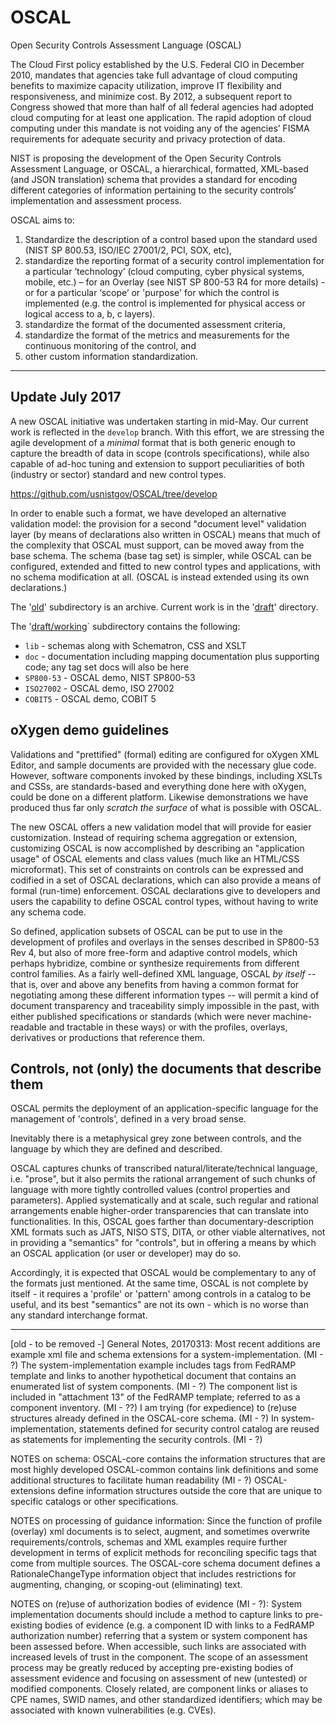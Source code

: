 # OSCAL
Open Security Controls Assessment Language (OSCAL) 

The Cloud First policy established by the U.S. Federal CIO in December 2010, mandates that agencies take full advantage of cloud computing benefits to maximize capacity utilization, improve IT flexibility and responsiveness, and minimize cost. By 2012, a subsequent report to Congress showed that more than half of all federal agencies had adopted cloud computing for at least one application. The rapid adoption of cloud computing under this mandate is not voiding any of the agencies’ FISMA requirements for adequate security and privacy protection of data. 

NIST is proposing the development of the Open Security Controls Assessment Language, or OSCAL, a hierarchical, formatted, XML-based (and JSON translation) schema that provides a standard for encoding different categories of information pertaining to the security controls’ implementation and assessment process.  

OSCAL aims to:
1.	Standardize the description of a control based upon the standard used (NIST SP 800.53, ISO/IEC 27001/2, PCI, SOX, etc), 
2.	standardize the reporting format of a security control implementation for a particular ‘technology’ (cloud computing, cyber physical systems, mobile, etc.) – for an Overlay (see NIST SP 800-53 R4 for more details) -  or for a particular ‘scope’ or 'purpose' for which the control is implemented (e.g. the control is implemented for physical access or logical access to a, b, c layers). 
3.	standardize the format of the documented assessment criteria, 
4.	standardize the format of the metrics and measurements for the continuous monitoring of the control, and 
5.	other custom information standardization.

--------------

## Update July 2017

A new OSCAL initiative was undertaken starting in mid-May. Our current work is reflected in the `develop` branch. With this effort, we are stressing the agile development of a *minimal* format that is both generic enough to capture the breadth of data in scope (controls specifications), while also capable of ad-hoc tuning and extension to support peculiarities of both (industry or sector) standard and new control types.

https://github.com/usnistgov/OSCAL/tree/develop

In order to enable such a format, we have developed an alternative validation model: the provision for a second "document level" validation layer (by means of declarations also written in OSCAL) means that much of the complexity that OSCAL must support, can be moved away from the base schema. The schema (base tag set) is simpler, while OSCAL can be configured, extended and fitted to new control types and applications, with no schema modification at all. (OSCAL is instead extended using its own declarations.)

The '[old](old)' subdirectory is an archive. Current work is in the '[draft](draft)' directory.

The '[draft/working](draft/working)` subdirectory contains the following:

 * `lib` - schemas along with Schematron, CSS and XSLT
 * `doc` - documentation including mapping documentation plus supporting code; any tag set docs will also be here
 * `SP800-53` - OSCAL demo, NIST SP800-53
 * `ISO27002` - OSCAL demo, ISO 27002
 * `COBIT5` - OSCAL demo, COBIT 5

## oXygen demo guidelines

Validations and "prettified" (formal) editing are configured for oXygen XML Editor, and sample documents are provided with the necessary glue code. However, software components invoked by these bindings, including XSLTs and CSSs, are standards-based and everything done here with oXygen, could be done on a different platform. Likewise demonstrations we have produced thus far only *scratch the surface* of what is possible with OSCAL.

The new OSCAL offers a new validation model that will provide for easier customization. Instead of requiring schema aggregation or extension, customizing OSCAL is now accomplished by describing an "application usage" of OSCAL elements and class values (much like an HTML/CSS microformat). This set of constraints on controls can be expressed and codified in a set of OSCAL declarations, which can also provide a means of formal (run-time) enforcement. OSCAL declarations give to developers and users the capability to define OSCAL control types, without having to write any schema code.

So defined, application subsets of OSCAL can be put to use in the development of profiles and overlays in the senses described in SP800-53 Rev 4, but also of more free-form and adaptive control models, which perhaps hybridize, combine or synthesize requirements from different control families. As a fairly well-defined XML language, OSCAL *by itself* -- that is, over and above any benefits from having a common format for negotiating among these different information types -- will permit a kind of document transparency and traceability simply impossible in the past, with either published specifications or standards (which were never machine-readable and tractable in these ways) or with the profiles, overlays, derivatives or productions that reference them.

## Controls, not (only) the documents that describe them

OSCAL permits the deployment of an application-specific language for the management of 'controls', defined in a very broad sense.

Inevitably there is a metaphysical grey zone between controls, and the language by which they are defined and described.

OSCAL captures chunks of transcribed natural/literate/technical language, i.e. "prose", but it also permits the rational arrangement of such chunks of language with more tightly controlled values (control properties and parameters). Applied systematically and at scale, such regular and rational arrangements enable higher-order transparencies that can translate into functionalities. In this, OSCAL goes farther than documentary-description XML formats such as JATS, NISO STS, DITA, or other viable alternatives, not in providing a "semantics" for "controls", but in offering a means by which an OSCAL application (or user or developer) may do so.

Accordingly, it is expected that OSCAL would be complementary to any of the formats just mentioned. At the same time, OSCAL is not complete by itself - it requires a 'profile' or 'pattern' among controls in a catalog to be useful, and its best "semantics" are not its own - which is no worse than any standard interchange format.

--------------

[old - to be removed -]
General Notes, 20170313:
Most recent additions are example xml file and schema extensions for a system-implementation. (MI - ?)
The system-implementation example includes tags from FedRAMP template and links to another hypothetical document that contains an enumerated list of system components. (MI - ?)
The component list is included in "attachment 13" of the FedRAMP template; referred to as a component inventory. (MI - ??)
I am trying (for expedience) to (re)use structures already defined in the OSCAL-core schema.  (MI - ?)
In system-implementation, statements defined for security control catalog are reused as statements for implementing the security controls. (MI - ?)

NOTES on schema:
OSCAL-core contains the information structures that are most highly developed
OSCAL-common contains link definitions and some additional structures to facilitate human readability (MI - ?)
OSCAL-extensions define information structures outside the core that are unique to specific catalogs or other specifications.

NOTES on processing of guidance information:
Since the function of profile (overlay) xml documents is to select, augment, and sometimes overwrite requirements/controls, schemas and XML examples require further development in terms of explicit methods for reconciling specific tags that come from multiple sources.  The OSCAL-core schema document defines a RationaleChangeType information object that includes restrictions for augmenting, changing, or scoping-out (eliminating) text.

NOTES on (re)use of authorization bodies of evidence (MI - ?):
System implementation documents should include a method to capture links to pre-existing bodies of evidence (e.g. a component ID with links to a FedRAMP authorization number) referring that a system or system component has been assessed before.  When accessible, such links are associated with increased levels of trust in the component.  The scope of an assessment process may be greatly reduced by accepting pre-existing bodies of assessment evidence and focusing on assessment of new (untested) or modified components.  Closely related, are component links or aliases to CPE names, SWID names, and other standardized identifiers; which may be associated with known vulnerabilities (e.g. CVEs).

